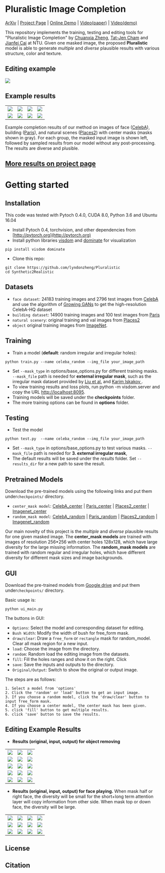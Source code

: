 
# Pluralistic Image Completion
[ArXiv]() | [Project Page](http://www.chuanxiaz.com/publication/pluralistic/) | [Online Demo](http://www.chuanxiaz.com/project/pluralistic/) | [Video(paper)]() | [Video(demo)](https://www.youtube.com/watch?v=9V7rNoLVmSs)
<br>

This repository implements the training, testing and editing tools for "Pluralistic Image Completion" by [Chuanxia Zheng](http://www.chuanxiaz.com), [Tat-Jen Cham](http://www.ntu.edu.sg/home/astjcham/) and [Jianfei Cai](http://www.ntu.edu.sg/home/asjfcai/) at NTU. Given one masked image, the proposed **Pluralistic** model is able to generate *multiple* and *diverse* plausible results with various structure, color and texture.

## Editing example

<img src='images/free_form.gif' align="center">

## Example results

<table>
<tr>
<td><img src='images/mask_celeba_185755.jpg'></td>
<td><img src='images/celeba185755.gif'></td>
<td><img src='images/mask_celeba_184919.jpg'></td>
<td><img src='images/celeba184919.gif'></td>
</tr>

<tr>
<td><img src='images/mask_paris_085.png'></td>
<td><img src='images/paris85.gif'></td>
<td><img src='images/mask_Places_00030002.jpg'></td>
<td><img src='images/place30002.gif'></td>
</tr>

</table>

Example completion results of our method on images of face ([CelebA](http://mmlab.ie.cuhk.edu.hk/projects/CelebA.html)), building ([Paris](https://github.com/pathak22/context-encoder)), and natural scenes ([Places2](http://places2.csail.mit.edu/)) with center masks (masks shown in gray). For each group, the masked input image is shown left, followed by sampled results from our model without any post-processing. The results are diverse and plusible.

## [More results on project page]()

# Getting started
## Installation
This code was tested with Pytoch 0.4.0, CUDA 8.0, Python 3.6 and Ubuntu 16.04

- Install Pytoch 0.4, torchvision, and other dependencies from [http://pytorch.org](http://pytorch.org)
- Install python libraries [visdom](https://github.com/facebookresearch/visdom) and [dominate](https://github.com/Knio/dominate) for visualization

```
pip install visdom dominate
```
- Clone this repo:

```
git clone https://github.com/lyndonzheng/Pluralistic
cd Synthetic2Realistic
```

## Datasets
- ```face dataset```: 24183 training images and  2796 test images from [CelebA](http://mmlab.ie.cuhk.edu.hk/projects/CelebA.html) and use the algorithm of [Growing GANs](https://github.com/tkarras/progressive_growing_of_gans) to get the high-resolution CelebA-HQ dataset
- ```building dataset```: 14900 training images and 100 test images from [Paris](https://github.com/pathak22/context-encoder)
- ```natural scenery```: original training and val images from [Places2](http://places2.csail.mit.edu/)
- ```object``` original training images from [ImageNet](http://www.image-net.org/).

## Training
- Train a model (**default**: random irregular and irregular holes):

```
python train.py --name celeba_random --img_file your_image_path
```
- Set ```--mask_type``` in options/base_options.py for different training masks. ```--mask_file``` path is needed for **external irregular mask**, such as the irregular mask dataset provided by [Liu et al.](http://masc.cs.gmu.edu/wiki/partialconv) and [Karim lskakov ](https://github.com/karfly/qd-imd).
- To view training results and loss plots, run python -m visdom.server and copy the URL [http://localhost:8095](http://localhost:8095).
- Training models will be saved under the **checkpoints** folder.
- The more training options can be found in **options** folder.

## Testing

- Test the model

```
python test.py  --name celeba_random --img_file your_image_path
```
- Set ```--mask_type``` in options/base_options.py to test various masks. ```--mask_file``` path is needed for **3. external irregular mask**,
- The default results will be saved under the *results* folder. Set ```--results_dir``` for a new path to save the result.

## Pretrained Models
Download the pre-trained models using the following links and put them under```checkpoints/``` directory.

- ```center_mask model```: [CelebA_center](https://drive.google.com/open?id=1zQnFkRAtjGCorOd0Mj9tfdApcAPbs6Kw) | [Paris_center](https://drive.google.com/open?id=1s4zmYhJAdkRErivj3OuTPeQ5ECQtq35e) | [Places2_center](https://drive.google.com/open?id=1y8wE8wcIq8EMRzjgOE3Y_Bv4iPLW4RV3) | [Imagenet_center](https://drive.google.com/open?id=1iH60vWygjk2Gc9iyVAva45vz3meSeZPg)
- ```random_mask model```: [CelebA_random](https://drive.google.com/open?id=1nLq-W7eAZErqsvB1Q8h1yQT_l7_kZBXT) | [Paris_random](https://drive.google.com/open?id=1D67Y1AtsMy_opysxtt06D7vZrDUKvDAm) | [Places2_random](https://drive.google.com/open?id=1L4NAHQqyEJ_ANt4SfEP1hdEVdGrteu4L) | [Imagenet_random](https://drive.google.com/open?id=1hS6D4gjOkvEOlAEOAKxCCzjhpCoddU2S)

Our main novelty of this project is the *multiple* and *diverse* plausible results for one given masked image. The **center_mask models** are trained with images of resolution 256*256 with center holes 128x128, which have large diversity for the large missing information. The **random_mask models** are trained with random regular and irregular holes, which have different diversity for different mask sizes and image backgrounds.

## GUI
Download the pre-trained models from [Google drive](https://drive.google.com/open?id=1lPSKKVy99ECpwzpN3EExdeBxhexwjJEh) and put them under```checkpoints/``` directory.

Basic usage is:
```
python ui_main.py
```

The buttons in GUI:
- ```Options```: Select the model and corresponding dataset for editing.
- ```Bush Width```: Modify the width of bush for free_form mask.
- ```draw/clear```: Draw a ```free_form``` or ```rectangle``` mask for random_model. Clear all mask region for a new input.
- ```load```: Choose the image from the directory.
- ```random```: Random load the editing image from the datasets.
- ```fill```: Fill the holes ranges and show it on the right. Click
- ```save```: Save the inputs and outputs to the directory.
- ```Original/Output```: Switch to show the original or output image.

The steps are as follows:
```
1. Select a model from 'options'
2. Click the 'random' or 'load' button to get an input image.
3. If you choose a random model, click the 'draw/clear' button to input free_form mask.
4. If you choose a center model, the center mask has been given.
5. click 'fill' button to get multiple results.
6. click 'save' button to save the results.
```

## Editing Example Results
- **Results (original, input, output) for object removing**

<table>
<tr>
<td><img src='images/removing/original_celeba189756.jpg'></td>
<td><img src='images/removing/mask_celeba189756.jpg'></td>
<td><img src='images/removing/result_celeba189756.jpg'></td>
</tr>

<tr>
<td><img src='images/removing/original_celeba199782.jpg'></td>
<td><img src='images/removing/mask_celeba199782.jpg'></td>
<td><img src='images/removing/result_celeba199782.jpg'></td>
</tr>


<tr>
<td><img src='images/removing/original_paris085.png'></td>
<td><img src='images/removing/mask_paris085.png'></td>
<td><img src='images/removing/result_paris085.png'></td>
</tr>

<tr>
<td><img src='images/removing/original_place00000321.jpg'></td>
<td><img src='images/removing/mask_place00000321.jpg'></td>
<td><img src='images/removing/result_place00000321.jpg'></td>
</tr>

<tr>
<td><img src='images/removing/original_place00013547.jpg'></td>
<td><img src='images/removing/mask_place00013547.jpg'></td>
<td><img src='images/removing/result_place00013547.jpg'></td>
</tr>


</table>

- **Results (original, input, output) for face playing.** When mask half or right face, the diversity will be small for the short+long term attention layer will copy information from other side. When mask top or down face, the diversity will be large.

<table>
<tr>
<td><img src='images/face_playing/mask_celeba184054.jpg'></td>
<td><img src='images/face_playing/result_celeba184054.gif'></td>
<td><img src='images/face_playing/mask_celeba182927.jpg'></td>
<td><img src='images/face_playing/result_celeba182927.gif'></td>
</tr>

<tr>
<td><img src='images/face_playing/mask_celeba192793.jpg'></td>
<td><img src='images/face_playing/result_celeba192793.gif'></td>
<td><img src='images/face_playing/mask_celeba197462.jpg'></td>
<td><img src='images/face_playing/result_celeba197462.gif'></td>
</tr>

<tr>
<td><img src='images/face_playing/mask_celeba198496.jpg'></td>
<td><img src='images/face_playing/result_celeba198496.jpg'></td>
<td><img src='images/face_playing/mask_celeba190952.jpg'></td>
<td><img src='images/face_playing/result_celeba190952.jpg'></td>
</tr>


</table>

## License

## Citation
